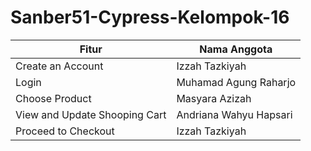# Sanber51-Cypress-Kelompok-16
 <table>
    <thead>
      <tr>
        <th>Fitur</th>
        <th>Nama Anggota</th>
      </tr>
    </thead>
    <tbody>
        <tr>
            <td>Create an Account</td>
            <td>Izzah Tazkiyah</td>
        </tr>
        <tr>
            <td>Login</td>
            <td>Muhamad Agung Raharjo</td>
        </tr>
        <tr>
            <td>Choose Product</td>
            <td>Masyara Azizah</td>
        </tr>
        <tr>
            <td>View and Update Shooping Cart</td>
            <td>Andriana Wahyu Hapsari</td>
        </tr>  
        <tr>
            <td>Proceed to Checkout</td>
            <td>Izzah Tazkiyah</td>
        </tr>
    </tbody>
  </table>
